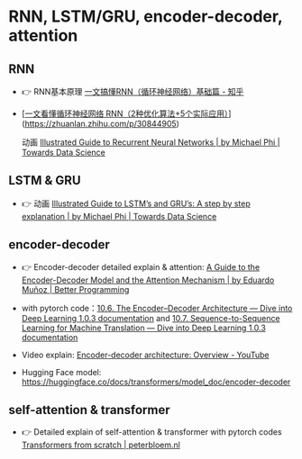 # RNN, LSTM/GRU, encoder-decoder, attention

## RNN

- 👉 RNN基本原理 [一文搞懂RNN（循环神经网络）基础篇 - 知乎](https://zhuanlan.zhihu.com/p/30844905)

- [[一文看懂循环神经网络 RNN（2种优化算法+5个实际应用）](https://easyai.tech/ai-definition/rnn/)](https://zhuanlan.zhihu.com/p/30844905)

  动画 [Illustrated Guide to Recurrent Neural Networks | by Michael Phi | Towards Data Science](https://towardsdatascience.com/illustrated-guide-to-recurrent-neural-networks-79e5eb8049c9)

## LSTM & GRU

- 👉 动画 [Illustrated Guide to LSTM’s and GRU’s: A step by step explanation | by Michael Phi | Towards Data Science](https://towardsdatascience.com/illustrated-guide-to-lstms-and-gru-s-a-step-by-step-explanation-44e9eb85bf21)

## encoder-decoder

- 👉 Encoder-decoder detailed explain & attention: [A Guide to the Encoder-Decoder Model and the Attention Mechanism | by Eduardo Muñoz | Better Programming](https://betterprogramming.pub/a-guide-on-the-encoder-decoder-model-and-the-attention-mechanism-401c836e2cdb)

- with pytorch code：[10.6. The Encoder–Decoder Architecture — Dive into Deep Learning 1.0.3 documentation](https://d2l.ai/chapter_recurrent-modern/encoder-decoder.html) 
  and [10.7. Sequence-to-Sequence Learning for Machine Translation — Dive into Deep Learning 1.0.3 documentation](https://d2l.ai/chapter_recurrent-modern/seq2seq.html)

- Video explain: [Encoder-decoder architecture: Overview - YouTube](https://www.youtube.com/watch?v=zbdong_h-x4&ab_channel=GoogleCloudTech)

- Hugging Face model: https://huggingface.co/docs/transformers/model_doc/encoder-decoder

## self-attention & transformer

- 👉 Detailed explain of self-attention & transformer with pytorch codes [Transformers from scratch | peterbloem.nl](https://peterbloem.nl/blog/transformers)
